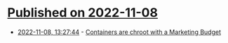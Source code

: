 # [Published on 2022-11-08](index.md)

* [2022-11-08, 13:27:44](https://lobste.rs/s/zntiwp/containers_are_chroot_with_marketing) - [Containers are chroot with a Marketing Budget](https://earthly.dev/blog/chroot/)
